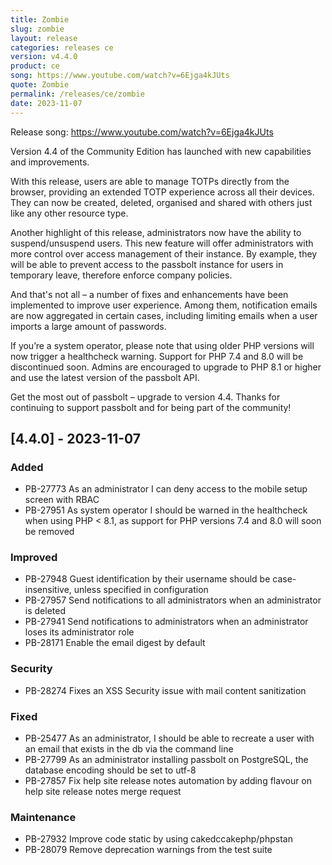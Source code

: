 ```yaml
---
title: Zombie
slug: zombie
layout: release
categories: releases ce
version: v4.4.0
product: ce
song: https://www.youtube.com/watch?v=6Ejga4kJUts
quote: Zombie
permalink: /releases/ce/zombie
date: 2023-11-07
---
```

Release song: https://www.youtube.com/watch?v=6Ejga4kJUts

Version 4.4 of the Community Edition has launched with new capabilities and improvements.

With this release, users are able to manage TOTPs directly from the browser, providing an extended TOTP experience across all their devices. They can now be created, deleted, organised and shared with others just like any other resource type.

Another highlight of this release, administrators now have the ability to suspend/unsuspend users. This new feature will offer administrators with more control over access management of their instance. By example, they will be able to prevent access to the passbolt instance for users in temporary leave, therefore enforce company policies.

And that's not all – a number of fixes and enhancements have been implemented to improve user experience. Among them, notification emails are now aggregated in certain cases, including limiting emails when a user imports a large amount of passwords.

If you’re a system operator, please note that using older PHP versions will now trigger a healthcheck warning. Support for PHP 7.4 and 8.0 will be discontinued soon. Admins are encouraged to upgrade to PHP 8.1 or higher and use the latest version of the passbolt API.

Get the most out of passbolt – upgrade to version 4.4. Thanks for continuing to support passbolt and for being part of the community!


## [4.4.0] - 2023-11-07
### Added
- PB-27773 As an administrator I can deny access to the mobile setup screen with RBAC
- PB-27951 As system operator I should be warned in the healthcheck when using PHP < 8.1, as support for PHP versions 7.4 and 8.0 will soon be removed

### Improved
- PB-27948 Guest identification by their username should be case-insensitive, unless specified in configuration
- PB-27957 Send notifications to all administrators when an administrator is deleted
- PB-27941 Send notifications to administrators when an administrator loses its administrator role
- PB-28171 Enable the email digest by default

### Security
- PB-28274 Fixes an XSS Security issue with mail content sanitization

### Fixed
- PB-25477 As an administrator, I should be able to recreate a user with an email that exists in the db via the command line
- PB-27799 As an administrator installing passbolt on PostgreSQL, the database encoding should be set to utf-8
- PB-27857 Fix help site release notes automation by adding flavour on help site release notes merge request

### Maintenance
- PB-27932 Improve code static by using cakedccakephp/phpstan
- PB-28079 Remove deprecation warnings from the test suite
